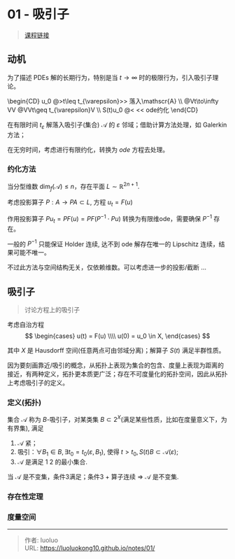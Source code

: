 # 01 - 吸引子

> [课程链接](https://www.bilibili.com/video/BV1vw411Y7gS)
> 

## 动机

为了描述 PDEs 解的长期行为，特别是当 $t\to \infty$ 时的极限行为，引入吸引子理论。

\begin{CD}
   u_0 @>t\leq t_{\varepsilon}\>> 落入\mathscr{A} \\\\
@Vt\to\infty VV @VVt\geq t_{\varepsilon}V \\\\
   S(t)u_0 @< \<< ode约化
\end{CD}

在有限时间 $t_\varepsilon$ 解落入吸引子(集合) $\mathscr{A}$ 的 $\varepsilon$ 邻域；借助计算方法处理，如 Galerkin 方法；

在无穷时间，考虑进行有限约化，转换为 $ode$ 方程去处理。

### 约化方法

当分型维数 $\dim_f(\mathscr{A}) \leq n$，存在平面 $L\sim \mathbb{R}^{2n+1}$. 

考虑投影算子 $P: A\to PA \subset L$, 方程 $u_t=F(u)$

作用投影算子 $Pu_t = PF(u) = PF(P^{-1}\cdot Pu)$ 转换为有限维ode，需要确保 $P^{-1}$ 存在。

一般的 $P^{-1}$ 只能保证 Holder 连续, 达不到 ode 解存在唯一的 Lipschitz 连续，结果可能不唯一。

不过此方法与空间结构无关，仅依赖维数。可以考虑进一步的投影/截断 ...

## 吸引子
> 讨论方程上的吸引子

考虑自治方程
$$
\begin{cases}
   u(t) = F(u) \\\\
   u(0) = u_0 \in X,
\end{cases}
$$

其中 $X$ 是 Hausdorff 空间(任意两点可由邻域分离)；解算子 $S(t)$ 满足半群性质。

因为要刻画靠近/吸引的概念，从拓扑上表现为集合的包含、度量上表现为距离的接近，有两种定义，拓扑更本质更广泛；存在不可度量化的拓扑空间，因此从拓扑上考虑吸引子的定义。

### 定义(拓扑)

集合 $\mathscr{A}$ 称为 $B$-吸引子，对某类集 $B\subset 2^X$(满足某些性质，比如在度量意义下，为有界集), 满足

1. $\mathscr{A}$ 紧；
2. 吸引：$\forall B_1\in B, \exists t_0=t_0(\varepsilon, B_1)$, 使得 $t>t_0, S(t)B\subset \mathscr{A}(\varepsilon)$;
3. $\mathscr{A}$ 是满足 1 2 的最小集合.

当 $\mathscr{A}$ 是不变集，条件3满足；条件3 + 算子连续 => $\mathscr{A}$ 是不变集.

### 存在性定理

### 度量空间


---

> 作者: luoluo  
> URL: https://luoluokong10.github.io/notes/01/  

